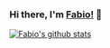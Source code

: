 ### Hi there, I'm [Fabio!](https://fabiotavarespr.dev) 👋

<a href="https://github.com/anuraghazra/github-readme-stats">
  <img align="center" src="https://github-readme-stats.vercel.app/api?username=fabiotavarespr&show_icons=true&include_all_commits=true&theme=merko" alt="Fabio's github stats" />
</a>
